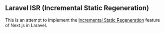## Laravel ISR (Incremental Static Regeneration)

This is an attempt to implement the [Incremental Static Regeneration](https://nextjs.org/docs/pages/building-your-application/data-fetching/incremental-static-regeneration) feature of Next.js in Laravel.
